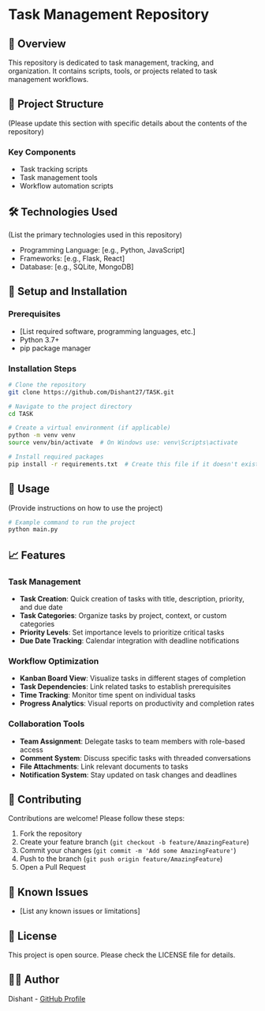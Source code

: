 # Task Management Repository

## 🎯 Overview
This repository is dedicated to task management, tracking, and organization. It contains scripts, tools, or projects related to task management workflows.

## 📂 Project Structure
(Please update this section with specific details about the contents of the repository)

### Key Components
- Task tracking scripts
- Task management tools
- Workflow automation scripts

## 🛠️ Technologies Used
(List the primary technologies used in this repository)
- Programming Language: [e.g., Python, JavaScript]
- Frameworks: [e.g., Flask, React]
- Database: [e.g., SQLite, MongoDB]

## 🚀 Setup and Installation

### Prerequisites
- [List required software, programming languages, etc.]
- Python 3.7+
- pip package manager

### Installation Steps
```bash
# Clone the repository
git clone https://github.com/Dishant27/TASK.git

# Navigate to the project directory
cd TASK

# Create a virtual environment (if applicable)
python -m venv venv
source venv/bin/activate  # On Windows use: venv\Scripts\activate

# Install required packages
pip install -r requirements.txt  # Create this file if it doesn't exist
```

## 🔧 Usage
(Provide instructions on how to use the project)
```bash
# Example command to run the project
python main.py
```

## 📈 Features

### Task Management
- **Task Creation**: Quick creation of tasks with title, description, priority, and due date
- **Task Categories**: Organize tasks by project, context, or custom categories
- **Priority Levels**: Set importance levels to prioritize critical tasks
- **Due Date Tracking**: Calendar integration with deadline notifications

### Workflow Optimization
- **Kanban Board View**: Visualize tasks in different stages of completion
- **Task Dependencies**: Link related tasks to establish prerequisites
- **Time Tracking**: Monitor time spent on individual tasks
- **Progress Analytics**: Visual reports on productivity and completion rates

### Collaboration Tools
- **Team Assignment**: Delegate tasks to team members with role-based access
- **Comment System**: Discuss specific tasks with threaded conversations
- **File Attachments**: Link relevant documents to tasks
- **Notification System**: Stay updated on task changes and deadlines

## 🤝 Contributing
Contributions are welcome! Please follow these steps:
1. Fork the repository
2. Create your feature branch (`git checkout -b feature/AmazingFeature`)
3. Commit your changes (`git commit -m 'Add some AmazingFeature'`)
4. Push to the branch (`git push origin feature/AmazingFeature`)
5. Open a Pull Request

## 🐛 Known Issues
- [List any known issues or limitations]

## 📄 License
This project is open source. Please check the LICENSE file for details.

## 👨‍💻 Author
Dishant - [GitHub Profile](https://github.com/Dishant27)
